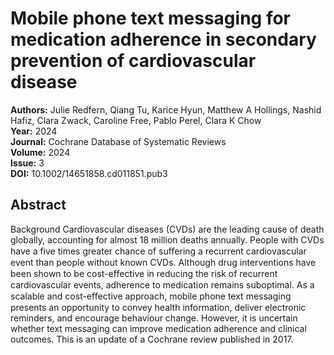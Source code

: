 # Mobile phone text messaging for medication adherence in secondary prevention of cardiovascular disease

**Authors:** Julie Redfern, Qiang Tu, Karice Hyun, Matthew A Hollings, Nashid Hafiz, Clara Zwack, Caroline Free, Pablo Perel, Clara K Chow  
**Year:** 2024  
**Journal:** Cochrane Database of Systematic Reviews  
**Volume:** 2024  
**Issue:** 3  
**DOI:** 10.1002/14651858.cd011851.pub3  

## Abstract
Background Cardiovascular diseases (CVDs) are the leading cause of death globally, accounting for almost 18 million deaths annually. People with CVDs have a five times greater chance of suﬀering a recurrent cardiovascular event than people without known CVDs. Although drug interventions have been shown to be cost-eﬀective in reducing the risk of recurrent cardiovascular events, adherence to medication remains suboptimal. As a scalable and cost-eﬀective approach, mobile phone text messaging presents an opportunity to convey health information, deliver electronic reminders, and encourage behaviour change. However, it is uncertain whether text messaging can improve medication adherence and clinical outcomes. This is an update of a Cochrane review published in 2017.

